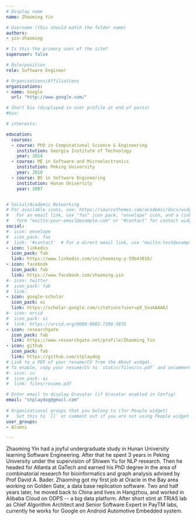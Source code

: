 ```yaml
---
# Display name
name: Zhaoming Yin

# Username (this should match the folder name)
authors:
- yin-zhaoming

# Is this the primary user of the site?
superuser: false

# Role/position
role: Software Engineer

# Organizations/Affiliations
organizations:
- name: Google
  url: "http://www.google.com/"

# Short bio (displayed in user profile at end of posts)
#bio: 

# interests:

education:
  courses:
  - course: PhD in Computational Science & Engineering
    institution: Georgia Institute of Technology
    year: 2014
  - course: ME in Software and Microelectronics
    institution: Peking University
    year: 2010
  - course: BS in Software Engineering
    institution: Hunan University
    year: 2007


# Social/Academic Networking
# For available icons, see: https://sourcethemes.com/academic/docs/widgets/#icons
#   For an email link, use "fas" icon pack, "envelope" icon, and a link in the
#   form "mailto:your-email@example.com" or "#contact" for contact widget.
social:
#- icon: envelope
#  icon_pack: fas
#  link: '#contact'  # For a direct email link, use "mailto:test@example.org".
- icon: linkedin
  icon_pack: fab
  link: https://www.linkedin.com/in/zhaoming-y-59b43018/
- icon: facebook
  icon_pack: fab
  link: https://www.facebook.com/zhaoming.yin
#- icon: twitter
#  icon_pack: fab
#  link: 
- icon: google-scholar
  icon_pack: ai
  link: https://scholar.google.com/citations?user=p0_SxakAAAAJ
#- icon: orcid
#  icon_pack: ai
#  link: https://orcid.org/0000-0002-7380-5876
- icon: researchgate
  icon_pack: fab
  link: https://www.researchgate.net/profile/Zhaoming_Yin
- icon: github
  icon_pack: fab
  link: https://github.com/stplaydog
# Link to a PDF of your resume/CV from the About widget.
# To enable, copy your resume/CV to `static/files/cv.pdf` and uncomment the lines below.  
#- icon: cv
#  icon_pack: ai
#  link: files/resume.pdf

# Enter email to display Gravatar (if Gravatar enabled in Config)
email: "stplaydog@gmail.com"
  
# Organizational groups that you belong to (for People widget)
#   Set this to `[]` or comment out if you are not using People widget.  
user_groups:
- Alumni

---
```


Zhaoming Yin had a joyful undergraduate study in Hunan University
learning Software Engineering. After that he spent 3 years in Peking
University under the supervision of Shiwen Yu for NLP research. Then he
headed for Atlanta at GaTech and earned his PhD degree in the area of
combinatorial research for bioinformatics and graph analysis advised
by Prof David A. Bader. Zhaoming got my first job at Oracle in the Bay area
working on Golden Gate, a data base replication software. Two and half
years later, he moved back to China and lives in Hangzhou, and worked in
Alibaba Cloud on ODPS -- a big data platform. After short stint at
TRIAS lab as Chief Algorithm Architect and Senior Software Expert in
PayTM labs, currently he works for Google on Android Automotive Embedded
system.
